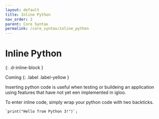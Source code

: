 ```yaml
---
layout: default
title: Inline Python
nav_order: 2
parent: Core Syntax
permalink: /core_syntax/inline_python
---
```


# Inline Python
{: .d-inline-block }

Coming
{: .label .label-yellow }

Inserting python code is useful when testing or buildeing an application using features that have not yet een implemented in igloo.

To enter inline code, simply wrap your python code with two backticks.

```
`print("Hello from Python 3!")`;
```
